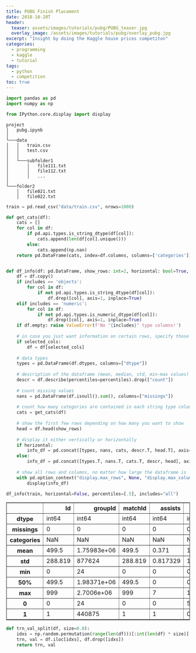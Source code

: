 ```yaml
---
title: PUBG Finish Placement
date: 2018-10-20T
header:
  teaser: assets/images/tutorials/pubg/PUBG_teaser.jpg
  overlay_image: /assets/images/tutorials/pubg/overlay_pubg.jpg
excerpt: "Insight by doing the Kaggle house prices competiton"
categories:
  - programming
  - kaggle
  - tutorial
tags:
  - python
  - competition
toc: true
---
```




```python
import pandas as pd
import numpy as np

from IPython.core.display import display
```

```
project
│   pubg.ipynb    
│
└───data
│   │   train.csv
│   │   test.csv
│   │
│   └───subfolder1
│       │   file111.txt
│       │   file112.txt
│       │   ...
│   
└───folder2
    │   file021.txt
    │   file022.txt
```


```python
train = pd.read_csv("data/train.csv", nrows=1000)
```


```python
def get_cats(df):
    cats = []
    for col in df:
        if pd.api.types.is_string_dtype(df[col]):
            cats.append(len(df[col].unique()))
        else:
            cats.append(np.nan)
    return pd.DataFrame(cats, index=df.columns, columns=['categories'])


def df_info(df: pd.DataFrame, show_rows: int=2, horizontal: bool=True, percentiles: list=[.25, .5, .75], selected_cols: list=None, includes: str=None): 
    df = df.copy()
    if includes == 'objects':
        for col in df:
            if not pd.api.types.is_string_dtype(df[col]): 
                df.drop([col], axis=1, inplace=True)
    elif includes == 'numeric':
        for col in df:
            if not pd.api.types.is_numeric_dtype(df[col]): 
                df.drop([col], axis=1, inplace=True)
    if df.empty: raise ValueError(f'No "{includes}" type columns!')
    
    # in case you just want information on certain rows, specify those columns in selected_cols
    if selected_cols:
        df = df[selected_cols]
    
    # data types
    types = pd.DataFrame(df.dtypes, columns=["dtype"])
    
    # description of the dataframe (mean, median, std, min-max values)
    descr = df.describe(percentiles=percentiles).drop(["count"])
    
    # count missing values
    nans = pd.DataFrame(df.isnull().sum(), columns=["missings"])
    
    # count how many categories are contained in each string type column
    cats = get_cats(df)
    
    # show the first few rows depending on how many you want to show
    head = df.head(show_rows)
    
    # display it either vertically or horizontally
    if horizontal:
        info_df = pd.concat([types, nans, cats, descr.T, head.T], axis=1)
    else:
        info_df = pd.concat([types.T, nans.T, cats.T, descr, head], axis=0)
            
    # show all rows and columns, no matter how large the dataframe is
    with pd.option_context("display.max_rows", None, "display.max_columns", None):
        display(info_df) 
```


```python
df_info(train, horizontal=False, percentiles=[.5], includes="all")
```


<div>
<style scoped>
    .dataframe tbody tr th:only-of-type {
        vertical-align: middle;
    }

    .dataframe tbody tr th {
        vertical-align: top;
    }

    .dataframe thead th {
        text-align: right;
    }
</style>
<table border="1" class="dataframe">
  <thead>
    <tr style="text-align: right;">
      <th></th>
      <th>Id</th>
      <th>groupId</th>
      <th>matchId</th>
      <th>assists</th>
      <th>boosts</th>
      <th>damageDealt</th>
      <th>DBNOs</th>
      <th>headshotKills</th>
      <th>heals</th>
      <th>killPlace</th>
      <th>killPoints</th>
      <th>kills</th>
      <th>killStreaks</th>
      <th>longestKill</th>
      <th>maxPlace</th>
      <th>numGroups</th>
      <th>revives</th>
      <th>rideDistance</th>
      <th>roadKills</th>
      <th>swimDistance</th>
      <th>teamKills</th>
      <th>vehicleDestroys</th>
      <th>walkDistance</th>
      <th>weaponsAcquired</th>
      <th>winPoints</th>
      <th>winPlacePerc</th>
    </tr>
  </thead>
  <tbody>
    <tr>
      <th>dtype</th>
      <td>int64</td>
      <td>int64</td>
      <td>int64</td>
      <td>int64</td>
      <td>int64</td>
      <td>float64</td>
      <td>int64</td>
      <td>int64</td>
      <td>int64</td>
      <td>int64</td>
      <td>int64</td>
      <td>int64</td>
      <td>int64</td>
      <td>float64</td>
      <td>int64</td>
      <td>int64</td>
      <td>int64</td>
      <td>float64</td>
      <td>int64</td>
      <td>float64</td>
      <td>int64</td>
      <td>int64</td>
      <td>float64</td>
      <td>int64</td>
      <td>int64</td>
      <td>float64</td>
    </tr>
    <tr>
      <th>missings</th>
      <td>0</td>
      <td>0</td>
      <td>0</td>
      <td>0</td>
      <td>0</td>
      <td>0</td>
      <td>0</td>
      <td>0</td>
      <td>0</td>
      <td>0</td>
      <td>0</td>
      <td>0</td>
      <td>0</td>
      <td>0</td>
      <td>0</td>
      <td>0</td>
      <td>0</td>
      <td>0</td>
      <td>0</td>
      <td>0</td>
      <td>0</td>
      <td>0</td>
      <td>0</td>
      <td>0</td>
      <td>0</td>
      <td>0</td>
    </tr>
    <tr>
      <th>categories</th>
      <td>NaN</td>
      <td>NaN</td>
      <td>NaN</td>
      <td>NaN</td>
      <td>NaN</td>
      <td>NaN</td>
      <td>NaN</td>
      <td>NaN</td>
      <td>NaN</td>
      <td>NaN</td>
      <td>NaN</td>
      <td>NaN</td>
      <td>NaN</td>
      <td>NaN</td>
      <td>NaN</td>
      <td>NaN</td>
      <td>NaN</td>
      <td>NaN</td>
      <td>NaN</td>
      <td>NaN</td>
      <td>NaN</td>
      <td>NaN</td>
      <td>NaN</td>
      <td>NaN</td>
      <td>NaN</td>
      <td>NaN</td>
    </tr>
    <tr>
      <th>mean</th>
      <td>499.5</td>
      <td>1.75983e+06</td>
      <td>499.5</td>
      <td>0.371</td>
      <td>1.134</td>
      <td>174.757</td>
      <td>0.964</td>
      <td>0.341</td>
      <td>1.391</td>
      <td>42.427</td>
      <td>1116.12</td>
      <td>1.322</td>
      <td>0.699</td>
      <td>25.3916</td>
      <td>41.064</td>
      <td>39.613</td>
      <td>0.199</td>
      <td>387.059</td>
      <td>0.003</td>
      <td>3.97792</td>
      <td>0.014</td>
      <td>0.006</td>
      <td>1087.49</td>
      <td>3.717</td>
      <td>1506.99</td>
      <td>0.486571</td>
    </tr>
    <tr>
      <th>std</th>
      <td>288.819</td>
      <td>877624</td>
      <td>288.819</td>
      <td>0.817329</td>
      <td>1.70908</td>
      <td>230.343</td>
      <td>1.7337</td>
      <td>0.809552</td>
      <td>2.77954</td>
      <td>28.4318</td>
      <td>150.125</td>
      <td>2.17372</td>
      <td>0.806877</td>
      <td>51.0182</td>
      <td>23.7698</td>
      <td>23.1409</td>
      <td>0.547447</td>
      <td>1095.86</td>
      <td>0.0948683</td>
      <td>21.0137</td>
      <td>0.133498</td>
      <td>0.0772656</td>
      <td>1142.88</td>
      <td>2.97755</td>
      <td>39.9435</td>
      <td>0.316501</td>
    </tr>
    <tr>
      <th>min</th>
      <td>0</td>
      <td>24</td>
      <td>0</td>
      <td>0</td>
      <td>0</td>
      <td>0</td>
      <td>0</td>
      <td>0</td>
      <td>0</td>
      <td>1</td>
      <td>908</td>
      <td>0</td>
      <td>0</td>
      <td>0</td>
      <td>3</td>
      <td>3</td>
      <td>0</td>
      <td>0</td>
      <td>0</td>
      <td>0</td>
      <td>0</td>
      <td>0</td>
      <td>0</td>
      <td>0</td>
      <td>1349</td>
      <td>0</td>
    </tr>
    <tr>
      <th>50%</th>
      <td>499.5</td>
      <td>1.98371e+06</td>
      <td>499.5</td>
      <td>0</td>
      <td>0</td>
      <td>100</td>
      <td>0</td>
      <td>0</td>
      <td>0</td>
      <td>38</td>
      <td>1057.5</td>
      <td>1</td>
      <td>1</td>
      <td>1.406</td>
      <td>29</td>
      <td>28</td>
      <td>0</td>
      <td>0</td>
      <td>0</td>
      <td>0</td>
      <td>0</td>
      <td>0</td>
      <td>581.55</td>
      <td>3</td>
      <td>1500</td>
      <td>0.4792</td>
    </tr>
    <tr>
      <th>max</th>
      <td>999</td>
      <td>2.7006e+06</td>
      <td>999</td>
      <td>7</td>
      <td>10</td>
      <td>2285</td>
      <td>22</td>
      <td>8</td>
      <td>29</td>
      <td>98</td>
      <td>1792</td>
      <td>26</td>
      <td>4</td>
      <td>415.4</td>
      <td>100</td>
      <td>99</td>
      <td>5</td>
      <td>8197</td>
      <td>3</td>
      <td>251.8</td>
      <td>2</td>
      <td>1</td>
      <td>5176</td>
      <td>37</td>
      <td>1744</td>
      <td>1</td>
    </tr>
    <tr>
      <th>0</th>
      <td>0</td>
      <td>24</td>
      <td>0</td>
      <td>0</td>
      <td>5</td>
      <td>247.3</td>
      <td>2</td>
      <td>0</td>
      <td>4</td>
      <td>17</td>
      <td>1050</td>
      <td>2</td>
      <td>1</td>
      <td>65.32</td>
      <td>29</td>
      <td>28</td>
      <td>1</td>
      <td>591.3</td>
      <td>0</td>
      <td>0</td>
      <td>0</td>
      <td>0</td>
      <td>782.4</td>
      <td>4</td>
      <td>1458</td>
      <td>0.8571</td>
    </tr>
    <tr>
      <th>1</th>
      <td>1</td>
      <td>440875</td>
      <td>1</td>
      <td>1</td>
      <td>0</td>
      <td>37.65</td>
      <td>1</td>
      <td>1</td>
      <td>0</td>
      <td>45</td>
      <td>1072</td>
      <td>1</td>
      <td>1</td>
      <td>13.55</td>
      <td>26</td>
      <td>23</td>
      <td>0</td>
      <td>0</td>
      <td>0</td>
      <td>0</td>
      <td>0</td>
      <td>0</td>
      <td>119.6</td>
      <td>3</td>
      <td>1511</td>
      <td>0.04</td>
    </tr>
  </tbody>
</table>
</div>



```python
def trn_val_split(df, size=0.8):
    idxs = np.random.permutation(range(len(df)))[:int(len(df) * size)]
    trn, val = df.iloc[idxs], df.drop([idxs])
    return trn, val
```

